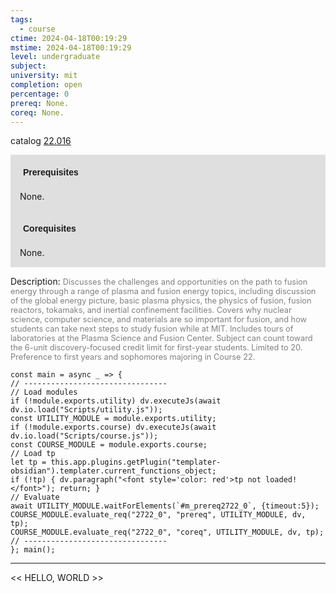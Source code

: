 ```yaml
---
tags:
  - course
ctime: 2024-04-18T00:19:29
mstime: 2024-04-18T00:19:29
level: undergraduate
subject: 
university: mit
completion: open
percentage: 0
prereq: None.
coreq: None.
---
```


catalog [22.016](http://student.mit.edu/catalog/m22a.html#22.016)

<span style="display: block; padding: 15px; background-color: rgb(100, 100, 100, 0.2);"><font id="m_prereq2722_0" style="display: block; font-family: Arial, sans-serif; font-weight: bold; padding: 5px">Prerequisites</font><br><span id="prereq2722_0">None.</span></span>
<span style="display: block; padding: 15px; background-color: rgb(100, 100, 100, 0.2);"><font id="m_coreq2722_0" style="display: block; font-family: Arial, sans-serif; font-weight: bold; padding: 5px">Corequisites</font><br><span id="coreq2722_0">None.</span></span>

<font style="">Description:</font>
<font style="color: grey; font-size: 0.8rem;">Discusses the challenges and opportunities on the path to fusion energy through a range of plasma and fusion energy topics, including discussion of the global energy picture, basic plasma physics, the physics of fusion, fusion reactors, tokamaks, and inertial confinement facilities. Covers why nuclear science, computer science, and materials are so important for fusion, and how students can take next steps to study fusion while at MIT. Includes tours of laboratories at the Plasma Science and Fusion Center. Subject can count toward the 6-unit discovery-focused credit limit for first-year students. Limited to 20. Preference to first years and sophomores majoring in Course 22.</font>

```dataviewjs
const main = async _ => {
// --------------------------------
// Load modules
if (!module.exports.utility) dv.executeJs(await dv.io.load("Scripts/utility.js"));
const UTILITY_MODULE = module.exports.utility;
if (!module.exports.course) dv.executeJs(await dv.io.load("Scripts/course.js"));
const COURSE_MODULE = module.exports.course;
// Load tp
let tp = this.app.plugins.getPlugin("templater-obsidian").templater.current_functions_object;
if (!tp) { dv.paragraph("<font style='color: red'>tp not loaded!</font>"); return; }
// Evaluate
await UTILITY_MODULE.waitForElements(`#m_prereq2722_0`, {timeout:5});
COURSE_MODULE.evaluate_req("2722_0", "prereq", UTILITY_MODULE, dv, tp);
COURSE_MODULE.evaluate_req("2722_0", "coreq", UTILITY_MODULE, dv, tp);
// --------------------------------
}; main();
```

---

<< HELLO, WORLD >>
